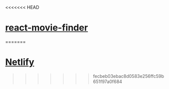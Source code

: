 <<<<<<< HEAD
# [react-movie-finder](https://melodic-meerkat-6a36ff.netlify.app/)
=======
# [Netlify](https://melodic-meerkat-6a36ff.netlify.app/)
>>>>>>> fecbeb03ebac8d0583e256ffc59b651f97a0f684
